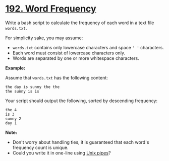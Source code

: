 # [192. Word Frequency](https://leetcode.com/problems/word-frequency/submissions/)

Write a bash script to calculate the frequency of each word in a text file `words.txt`.

For simplicity sake, you may assume:

- `words.txt` contains only lowercase characters and space `' '` characters.
- Each word must consist of lowercase characters only.
- Words are separated by one or more whitespace characters.

**Example:**

Assume that `words.txt` has the following content:

    the day is sunny the the
    the sunny is is

Your script should output the following, sorted by descending frequency:

    the 4
    is 3
    sunny 2
    day 1

**Note:**

- Don't worry about handling ties, it is guaranteed that each word's frequency count is unique.
- Could you write it in one-line using [Unix pipes](http://tldp.org/HOWTO/Bash-Prog-Intro-HOWTO-4.html)?
